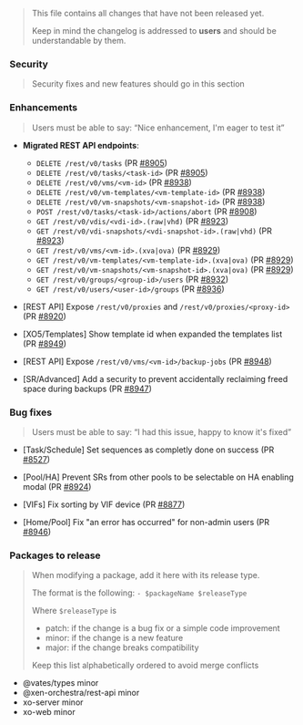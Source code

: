 > This file contains all changes that have not been released yet.
>
> Keep in mind the changelog is addressed to **users** and should be
> understandable by them.

### Security

> Security fixes and new features should go in this section

### Enhancements

> Users must be able to say: “Nice enhancement, I'm eager to test it”

- **Migrated REST API endpoints**:

  - `DELETE /rest/v0/tasks` (PR [#8905](https://github.com/vatesfr/xen-orchestra/pull/8905))
  - `DELETE /rest/v0/tasks/<task-id>` (PR [#8905](https://github.com/vatesfr/xen-orchestra/pull/8905))
  - `DELETE /rest/v0/vms/<vm-id>` (PR [#8938](https://github.com/vatesfr/xen-orchestra/pull/8938))
  - `DELETE /rest/v0/vm-templates/<vm-template-id>` (PR [#8938](https://github.com/vatesfr/xen-orchestra/pull/8938))
  - `DELETE /rest/v0/vm-snapshots/<vm-snapshot-id>` (PR [#8938](https://github.com/vatesfr/xen-orchestra/pull/8938))
  - `POST /rest/v0/tasks/<task-id>/actions/abort` (PR [#8908](https://github.com/vatesfr/xen-orchestra/pull/8908))
  - `GET /rest/v0/vdis/<vdi-id>.(raw|vhd)` (PR [#8923](http://github.com/vatesfr/xen-orchestra/pull/8923))
  - `GET /rest/v0/vdi-snapshots/<vdi-snapshot-id>.(raw|vhd)` (PR [#8923](http://github.com/vatesfr/xen-orchestra/pull/8923))
  - `GET /rest/v0/vms/<vm-id>.(xva|ova)` (PR [#8929](https://github.com/vatesfr/xen-orchestra/pull/8929))
  - `GET /rest/v0/vm-templates/<vm-template-id>.(xva|ova)` (PR [#8929](https://github.com/vatesfr/xen-orchestra/pull/8929))
  - `GET /rest/v0/vm-snapshots/<vm-snapshot-id>.(xva|ova)` (PR [#8929](https://github.com/vatesfr/xen-orchestra/pull/8929))
  - `GET /rest/v0/groups/<group-id>/users` (PR [#8932](https://github.com/vatesfr/xen-orchestra/pull/8932))
  - `GET /rest/v0/users/<user-id>/groups` (PR [#8936](https://github.com/vatesfr/xen-orchestra/pull/8936))

- [REST API] Expose `/rest/v0/proxies` and `/rest/v0/proxies/<proxy-id>` (PR [#8920](https://github.com/vatesfr/xen-orchestra/pull/8920))
- [XO5/Templates] Show template id when expanded the templates list (PR [#8949](https://github.com/vatesfr/xen-orchestra/pull/8949))
- [REST API] Expose `/rest/v0/vms/<vm-id>/backup-jobs` (PR [#8948](https://github.com/vatesfr/xen-orchestra/pull/8948))
- [SR/Advanced] Add a security to prevent accidentally reclaiming freed space during backups (PR [#8947](https://github.com/vatesfr/xen-orchestra/pull/8947))


### Bug fixes

> Users must be able to say: “I had this issue, happy to know it's fixed”

- [Task/Schedule] Set sequences as completly done on success (PR [#8527](https://github.com/vatesfr/xen-orchestra/pull/8527))

- [Pool/HA] Prevent SRs from other pools to be selectable on HA enabling modal (PR [#8924](https://github.com/vatesfr/xen-orchestra/pull/8924))
- [VIFs] Fix sorting by VIF device (PR [#8877](https://github.com/vatesfr/xen-orchestra/pull/8877))
- [Home/Pool] Fix "an error has occurred" for non-admin users (PR [#8946](https://github.com/vatesfr/xen-orchestra/pull/8946))

### Packages to release

> When modifying a package, add it here with its release type.
>
> The format is the following: `- $packageName $releaseType`
>
> Where `$releaseType` is
>
> - patch: if the change is a bug fix or a simple code improvement
> - minor: if the change is a new feature
> - major: if the change breaks compatibility
>
> Keep this list alphabetically ordered to avoid merge conflicts

<!--packages-start-->

- @vates/types minor
- @xen-orchestra/rest-api minor
- xo-server minor
- xo-web minor

<!--packages-end-->
